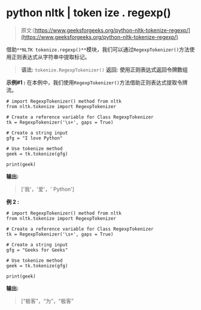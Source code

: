 # python nltk | token ize . regexp()

> 原文:[https://www.geeksforgeeks.org/python-nltk-tokenize-regexp/](https://www.geeksforgeeks.org/python-nltk-tokenize-regexp/)

借助`**NLTK tokenize.regexp()**`模块，我们可以通过`RegexpTokenizer()`方法使用正则表达式从字符串中提取标记。

> **语法:** `tokenize.RegexpTokenizer()`
> **返回:** **使用正则表达式返回令牌数组**

**示例#1 :**
在本例中，我们使用`RegexpTokenizer()`方法借助正则表达式提取令牌流。

```
# import RegexpTokenizer() method from nltk
from nltk.tokenize import RegexpTokenizer

# Create a reference variable for Class RegexpTokenizer
tk = RegexpTokenizer('\s+', gaps = True)

# Create a string input
gfg = "I love Python"

# Use tokenize method
geek = tk.tokenize(gfg)

print(geek)
```

**输出:**

> ['我'，'爱'，' Python']

**例 2 :**

```
# import RegexpTokenizer() method from nltk
from nltk.tokenize import RegexpTokenizer

# Create a reference variable for Class RegexpTokenizer
tk = RegexpTokenizer('\s+', gaps = True)

# Create a string input
gfg = "Geeks for Geeks"

# Use tokenize method
geek = tk.tokenize(gfg)

print(geek)
```

**输出:**

> [“极客”，“为”，“极客”